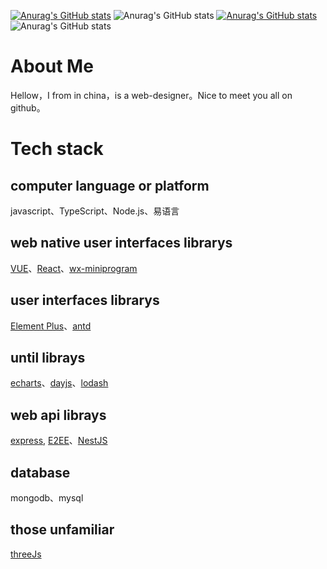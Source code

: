 [![Anurag's GitHub stats](https://github-readme-stats.vercel.app/api?username=XueHua-s)](https://github.com/anuraghazra/github-readme-stats)
![Anurag's GitHub stats](https://github-readme-stats.vercel.app/api?username=XueHua-s&show_icons=true)
[![Anurag's GitHub stats](https://github-readme-stats.vercel.app/api?username=XueHua-s)](https://github.com/anuraghazra/github-readme-stats)
![Anurag's GitHub stats](https://github-readme-stats.vercel.app/api?username=XueHua-s&show_icons=true&theme=radical)
# About Me
  Hellow，I from in china，is a web-designer。Nice to meet you all on github。

# Tech stack
## computer language or platform
 javascript、TypeScript、Node.js、易语言
  
## web native user interfaces librarys
  [VUE](https://cn.vuejs.org/)、[React](https://react.dev/)、[wx-miniprogram](https://developers.weixin.qq.com/miniprogram/dev/framework/)
## user interfaces librarys
  [Element Plus](https://element-plus.org/zh-CN/)、[antd](https://ant.design/index-cn)
  
## until librays
  [echarts](https://echarts.apache.org/zh/index.html)、[dayjs](https://dayjs.fenxianglu.cn/category/display.html#%E6%A0%BC%E5%BC%8F%E5%8C%96)、[lodash](https://lodash.com/)
 
## web api librays
  [express](https://expressjs.com/zh-cn/), [E2EE](http://e2ee.jimstone.com.cn/)、[NestJS](https://nest.nodejs.cn/)

## database
  mongodb、mysql

## those unfamiliar
  [threeJs](https://threejs.org/)
  
